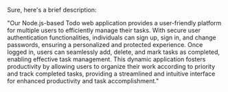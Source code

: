 Sure, here's a brief description:

"Our Node.js-based Todo web application provides a user-friendly platform for multiple users to efficiently manage their tasks. With secure user authentication functionalities, individuals can sign up, sign in, and change passwords, ensuring a personalized and protected experience. Once logged in, users can seamlessly add, delete, and mark tasks as completed, enabling effective task management. This dynamic application fosters productivity by allowing users to organize their work according to priority and track completed tasks, providing a streamlined and intuitive interface for enhanced productivity and task accomplishment."
